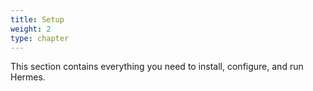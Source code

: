 ```yaml
---
title: Setup
weight: 2
type: chapter
---
```


This section contains everything you need to install, configure, and run Hermes.
